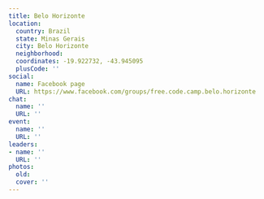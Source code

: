 ```yaml
---
title: Belo Horizonte
location:
  country: Brazil
  state: Minas Gerais
  city: Belo Horizonte
  neighborhood: 
  coordinates: -19.922732, -43.945095
  plusCode: ''
social:
  name: Facebook page
  URL: https://www.facebook.com/groups/free.code.camp.belo.horizonte
chat:
  name: ''
  URL: ''
event:
  name: ''
  URL: ''
leaders:
- name: ''
  URL: ''
photos:
  old: 
  cover: ''
---
```

